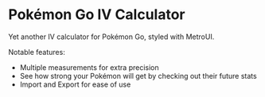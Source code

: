 # Pokémon Go IV Calculator
Yet another IV calculator for Pokémon Go, styled with MetroUI.

Notable features:
* Multiple measurements for extra precision
* See how strong your Pokémon will get by checking out their future stats
* Import and Export for ease of use
